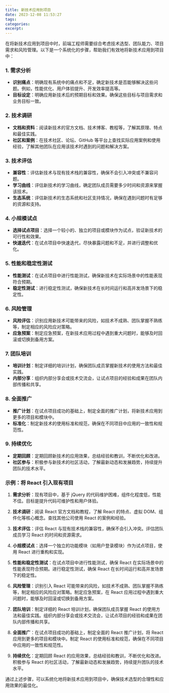 ```yaml
---
title: 新技术应用到项目
date: 2023-12-08 11:53:27
tags:
categories:
excerpt:
---
```


在将新技术应用到项目中时，前端工程师需要综合考虑技术选型、团队能力、项目需求和风险管理。以下是一个系统化的步骤，帮助我们有效地将新技术应用到项目中：

### 1. **需求分析**

- **识别痛点**：明确现有系统中的痛点和不足，确定新技术是否能够解决这些问题。例如，性能优化、用户体验提升、开发效率提高等。
- **目标设定**：明确应用新技术后的预期目标和效果。确保这些目标与项目需求和业务目标一致。

### 2. **技术调研**

- **文档和资料**：阅读新技术的官方文档、技术博客、教程等，了解其原理、特点和最佳实践。
- **社区和案例**：在技术社区、论坛、GitHub 等平台上查找实际应用案例和使用经验，了解其他团队在应用该技术时遇到的问题和解决方案。

### 3. **技术评估**

- **兼容性**：评估新技术与现有技术栈的兼容性，确保不会引入冲突或不兼容问题。
- **学习曲线**：评估新技术的学习曲线，确定团队成员需要多少时间和资源来掌握该技术。
- **生态系统**：评估新技术的生态系统和社区支持情况，确保在遇到问题时有足够的资源和支持。

### 4. **小规模试点**

- **选择试点项目**：选择一个较小的、独立的项目或模块作为试点，验证新技术的可行性和效果。
- **快速迭代**：在试点项目中快速迭代，尽快暴露问题和不足，并进行调整和优化。

### 5. **性能和稳定性测试**

- **性能测试**：在试点项目中进行性能测试，确保新技术在实际场景中的性能表现符合预期。
- **稳定性测试**：进行稳定性测试，确保新技术在长时间运行和高并发场景下的稳定性。

### 6. **风险管理**

- **风险评估**：识别应用新技术可能带来的风险，如技术不成熟、团队掌握不熟练等，制定相应的风险应对策略。
- **应急预案**：制定应急预案，在新技术应用过程中遇到重大问题时，能够及时回滚或切换到备用方案。

### 7. **团队培训**

- **培训计划**：制定详细的培训计划，确保团队成员掌握新技术的使用方法和最佳实践。
- **内部分享**：组织内部分享会或技术交流会，让试点项目的经验和成果在团队内部传播和共享。

### 8. **全面推广**

- **推广计划**：在试点项目成功的基础上，制定全面的推广计划，将新技术应用到更多的项目和模块中。
- **标准化**：制定新技术的使用标准和规范，确保在不同项目中应用的一致性和规范性。

### 9. **持续优化**

- **定期回顾**：定期回顾新技术的应用效果，总结经验和教训，不断优化和改进。
- **社区参与**：积极参与新技术的社区活动，了解最新动态和发展趋势，持续提升团队的技术水平。

### 示例：将 React 引入现有项目

1. **需求分析**：现有项目中，基于 jQuery 的代码维护困难，组件化程度低，性能不佳。目标是提升代码可维护性和用户体验。

2. **技术调研**：阅读 React 官方文档和教程，了解 React 的特点、虚拟 DOM、组件化等核心概念。查找其他公司使用 React 的案例和经验。

3. **技术评估**：评估 React 与现有技术栈的兼容性，确保不会引入冲突。评估团队成员学习 React 的时间和资源需求。

4. **小规模试点**：选择一个独立的功能模块（如用户登录模块）作为试点项目，使用 React 进行重构和实现。

5. **性能和稳定性测试**：在试点项目中进行性能测试，确保 React 在实际场景中的性能表现符合预期。进行稳定性测试，确保 React 在长时间运行和高并发场景下的稳定性。

6. **风险管理**：识别引入 React 可能带来的风险，如技术不成熟、团队掌握不熟练等，制定相应的风险应对策略。制定应急预案，在 React 应用过程中遇到重大问题时，能够及时回滚或切换到备用方案。

7. **团队培训**：制定详细的 React 培训计划，确保团队成员掌握 React 的使用方法和最佳实践。组织内部分享会或技术交流会，让试点项目的经验和成果在团队内部传播和共享。

8. **全面推广**：在试点项目成功的基础上，制定全面的 React 推广计划，将 React 应用到更多的项目和模块中。制定 React 的使用标准和规范，确保在不同项目中应用的一致性和规范性。

9. **持续优化**：定期回顾 React 的应用效果，总结经验和教训，不断优化和改进。积极参与 React 的社区活动，了解最新动态和发展趋势，持续提升团队的技术水平。

通过上述步骤，可以系统化地将新技术应用到项目中，确保技术选型的合理性和应用效果的最佳化。
